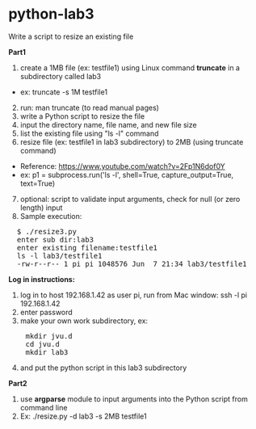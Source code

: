 # python-lab3

Write a script to resize an existing file

**Part1**

1. create a 1MB file (ex: testfile1) using Linux command **truncate** in a subdirectory called lab3
- ex: truncate -s 1M testfile1
2. run: man truncate (to read manual pages)
3. write a Python script to resize the file
4. input the directory name, file name, and new file size
5. list the existing file using "ls -l" command
6. resize file (ex: testfile1 in lab3 subdirectory) to 2MB (using truncate command)
  - Reference:  https://www.youtube.com/watch?v=2Fp1N6dof0Y
  - ex: p1 = subprocess.run('ls -l', shell=True, capture_output=True, text=True)
7. optional: script to validate input arguments, check for null (or zero length) input
8. Sample execution:
<pre>
  $ ./resize3.py 
  enter sub dir:lab3
  enter existing filename:testfile1
  ls -l lab3/testfile1
  -rw-r--r-- 1 pi pi 1048576 Jun  7 21:34 lab3/testfile1
</pre>


**Log in instructions:**

1. log in to host 192.168.1.42 as user pi, run from Mac window:  ssh -l pi 192.168.1.42
2. enter password
3. make your own work subdirectory, ex:  
<pre>
    mkdir jvu.d
    cd jvu.d
    mkdir lab3
</pre>
4. and put the python script in this lab3 subdirectory

**Part2**

1. use **argparse** module to input arguments into the Python script from command line
2. Ex:  ./resize.py -d lab3 -s 2MB testfile1

